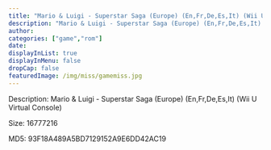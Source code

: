```yaml
---
title: "Mario & Luigi - Superstar Saga (Europe) (En,Fr,De,Es,It) (Wii U Virtual Console)"
description: "Mario & Luigi - Superstar Saga (Europe) (En,Fr,De,Es,It) (Wii U Virtual Console)"
author: 
categories: ["game","rom"]
date: 
displayInList: true
displayInMenu: false
dropCap: false
featuredImage: /img/miss/gamemiss.jpg
---
```


Description: Mario & Luigi - Superstar Saga (Europe) (En,Fr,De,Es,It) (Wii U Virtual Console)

Size: 16777216

MD5: 93F18A489A5BD7129152A9E6DD42AC19

